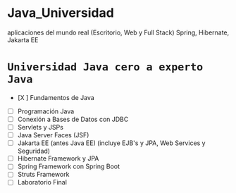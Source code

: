 # Java_Universidad
aplicaciones del mundo real (Escritorio, Web y Full Stack) Spring, Hibernate, Jakarta EE

# `Universidad Java cero a experto Java`
- [X ] Fundamentos de Java
- [ ] Programación Java
- [ ] Conexión a Bases de Datos con JDBC
- [ ] Servlets y JSPs
- [ ] Java Server Faces (JSF)
- [ ] Jakarta EE  (antes Java EE) (incluye EJB's y JPA, Web Services y Seguridad)
- [ ] Hibernate Framework y JPA
- [ ] Spring Framework con Spring Boot
- [ ] Struts Framework
- [ ] Laboratorio Final
